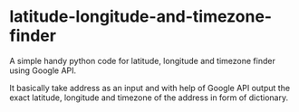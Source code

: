 # latitude-longitude-and-timezone-finder
A simple handy python code for latitude, longitude and timezone finder using Google API.

It basically take address as an input and with help of Google API output the exact latitude, longitude and timezone of the address in form of dictionary. 
